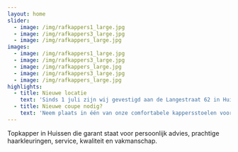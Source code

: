 ```yaml
---
layout: home
slider:
  - image: /img/rafkappers1_large.jpg
  - image: /img/rafkappers3_large.jpg
  - image: /img/rafkappers_large.jpg
images:
  - image: /img/rafkappers1_large.jpg
  - image: /img/rafkappers3_large.jpg
  - image: /img/rafkappers_large.jpg
  - image: /img/rafkappers3_large.jpg
  - image: /img/rafkappers_large.jpg
highlights:
  - title: Nieuwe locatie
    text: 'Sinds 1 juli zijn wij gevestigd aan de Langestraat 62 in Huissen. Na een maandenlange verbouwing zijn wij trots op het bereikte resultaat. Nieuwsgierig geworden? Je bent van harte welkom om een kijkje te komen nemen!'
  - title: Nieuwe coupe nodig?
    text: 'Neem plaats in één van onze comfortabele kappersstoelen voor een behandeling. Ons enthousiaste team staat voor je klaar om je vakkundig te adviseren welk kapsel het beste bij je past. Of je nu alleen komt of met het hele gezin, iedereen is welkom bij Raf Kappers!'
---
```


Topkapper in Huissen die garant staat voor persoonlijk advies, prachtige haarkleuringen, service, kwaliteit en vakmanschap.